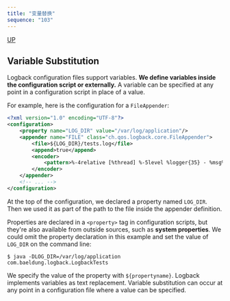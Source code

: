 ```yaml
---
title: "变量替换"
sequence: "103"
---
```


[UP](/java-logging.html)


## Variable Substitution

Logback configuration files support variables.
**We define variables inside the configuration script or externally.**
A variable can be specified at any point in a configuration script in place of a value.

For example, here is the configuration for a `FileAppender`:

```xml
<?xml version="1.0" encoding="UTF-8"?>
<configuration>
    <property name="LOG_DIR" value="/var/log/application"/>
    <appender name="FILE" class="ch.qos.logback.core.FileAppender">
        <file>${LOG_DIR}/tests.log</file>
        <append>true</append>
        <encoder>
            <pattern>%-4relative [%thread] %-5level %logger{35} - %msg%n</pattern>
        </encoder>
    </appender>
    <!-- ... -->
</configuration>
```

At the top of the configuration, we declared a property named `LOG_DIR`.
Then we used it as part of the path to the file inside the appender definition.

Properties are declared in a `<property>` tag in configuration scripts,
but they're also available from outside sources, such as **system properties**.
We could omit the property declaration in this example and set the value of `LOG_DIR` on the command line:

```text
$ java -DLOG_DIR=/var/log/application com.baeldung.logback.LogbackTests
```

We specify the value of the property with `${propertyname}`.
Logback implements variables as text replacement.
Variable substitution can occur at any point in a configuration file where a value can be specified.
